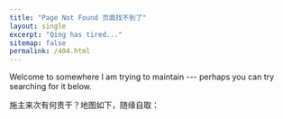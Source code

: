 ```yaml
---
title: "Page Not Found 页面找不到了"
layout: single
excerpt: "Qing has tired..."
sitemap: false
permalink: /404.html
---
```


Welcome to somewhere I am trying to maintain --- perhaps you can try searching for it below.

施主来次有何贵干？地图如下，随缘自取：
<script type="text/javascript">
  var GOOG_FIXURL_LANG = 'en';
  var GOOG_FIXURL_SITE = '{{ site.url }}'
</script>
<script type="text/javascript"
  src="//linkhelp.clients.google.com/tbproxy/lh/wm/fixurl.js">
</script>
